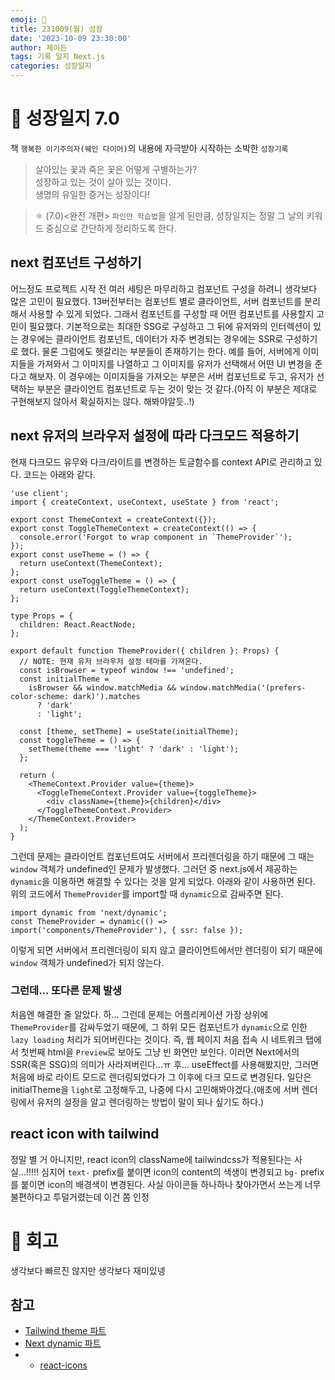 ```yaml
---
emoji: 🌱
title: 231009(월) 성장
date: '2023-10-09 23:30:00'
author: 제이든
tags: 기록 일지 Next.js
categories: 성장일지
---
```


# 🚤 성장일지 7.0

책 `행복한 이기주의자(웨인 다이어)`의 내용에 자극받아 시작하는 소박한 `성장기록`

> 살아있는 꽃과 죽은 꽃은 어떻게 구별하는가?<br/>
> 성장하고 있는 것이 살아 있는 것이다.<br/>
> 생명의 유일한 증거는 성장이다!

> ⚛ (7.0)<완전 개편> `파인만 학습법`을 알게 된만큼, 성장일지는 정말 그 날의 키워드 중심으로 간단하게 정리하도록 한다.

## next 컴포넌트 구성하기

어느정도 프로젝트 시작 전 여러 세팅은 마무리하고 컴포넌트 구성을 하려니 생각보다 많은 고민이 필요했다. 13버전부터는 컴포넌트 별로 클라이언트, 서버 컴포넌트를 분리해서 사용할 수 있게 되었다. 그래서 컴포넌트를 구성할 때 어떤 컴포넌트를 사용할지 고민이 필요했다. 기본적으로는 최대한 SSG로 구성하고 그 뒤에 유저와의 인터렉션이 있는 경우에는 클라이언트 컴포넌트, 데이터가 자주 변경되는 경우에는 SSR로 구성하기로 했다. 물론 그럼에도 헷갈리는 부분들이 존재하기는 한다. 예를 들어, 서버에게 이미지들을 가져와서 그 이미지를 나열하고 그 이미지를 유저가 선택해서 어떤 UI 변경을 준다고 해보자. 이 경우에는 이미지들을 가져오는 부분은 서버 컴포넌트로 두고, 유저가 선택하는 부분은 클라이언트 컴포넌트로 두는 것이 맞는 것 같다.(아직 이 부분은 제대로 구현해보지 않아서 확실하지는 않다. 해봐야알듯..!)

## next 유저의 브라우저 설정에 따라 다크모드 적용하기

현재 다크모드 유무와 다크/라이트를 변경하는 토글함수를 context API로 관리하고 있다. 코드는 아래와 같다.

```tsx
'use client';
import { createContext, useContext, useState } from 'react';

export const ThemeContext = createContext({});
export const ToggleThemeContext = createContext(() => {
  console.error('Forgot to wrap component in `ThemeProvider`');
});
export const useTheme = () => {
  return useContext(ThemeContext);
};
export const useToggleTheme = () => {
  return useContext(ToggleThemeContext);
};

type Props = {
  children: React.ReactNode;
};

export default function ThemeProvider({ children }: Props) {
  // NOTE: 현재 유저 브라우저 설정 테마를 가져온다.
  const isBrowser = typeof window !== 'undefined';
  const initialTheme =
    isBrowser && window.matchMedia && window.matchMedia('(prefers-color-scheme: dark)').matches
      ? 'dark'
      : 'light';

  const [theme, setTheme] = useState(initialTheme);
  const toggleTheme = () => {
    setTheme(theme === 'light' ? 'dark' : 'light');
  };

  return (
    <ThemeContext.Provider value={theme}>
      <ToggleThemeContext.Provider value={toggleTheme}>
        <div className={theme}>{children}</div>
      </ToggleThemeContext.Provider>
    </ThemeContext.Provider>
  );
}
```

그런데 문제는 클라이언트 컴포넌트여도 서버에서 프리렌더링을 하기 때문에 그 때는 `window` 객체가 undefined인 문제가 발생했다. 그러던 중 next.js에서 제공하는 `dynamic`을 이용하면 해결할 수 있다는 것을 알게 되었다. 아래와 같이 사용하면 된다. 위의 코드에서 `ThemeProvider`를 import할 때 `dynamic`으로 감싸주면 된다.

```tsx
import dynamic from 'next/dynamic';
const ThemeProvider = dynamic(() => import('components/ThemeProvider'), { ssr: false });
```

이렇게 되면 서버에서 프리렌더링이 되지 않고 클라이언트에서만 렌더링이 되기 때문에 `window` 객체가 undefined가 되지 않는다.

### 그런데... 또다른 문제 발생

처음엔 해결한 줄 알았다. 하... 그런데 문제는 어플리케이션 가장 상위에 `ThemeProvider`를 감싸두었기 때문에, 그 하위 모든 컴포넌트가 `dynamic`으로 인한 `lazy loading` 처리가 되어버린다는 것이다. 즉, 웹 페이지 처음 접속 시 네트워크 탭에서 첫번째 html을 `Preview`로 보아도 그냥 빈 화면만 보인다. 이러면 Next에서의 SSR(혹은 SSG)의 의미가 사라져버린다...ㅠ 후... useEffect를 사용해봤지만, 그러면 처음에 바로 라이트 모드로 렌더링되었다가 그 이후에 다크 모드로 변경된다. 일단은 initialTheme을 `light`로 고정해두고, 나중에 다시 고민해봐야겠다.(애초에 서버 렌더링에서 유저의 설정을 알고 렌더링하는 방법이 말이 되나 싶기도 하다.)

## react icon with tailwind

정말 별 거 아니지만, react icon의 className에 tailwindcss가 적용된다는 사실...!!!!!
심지어 `text-` prefix를 붙이면 icon의 content의 색생이 변경되고 `bg-` prefix를 붙이면 icon의 배경색이 변경된다. 사실 아이콘들 하나하나 찾아가면서 쓰는게 너무 불편하다고 투덜거렸는데 이건 쫌 인정

# 📝 회고

생각보다 빠르진 않지만 생각보다 재미있넹

## 참고

- [Tailwind theme 파트](https://tailwindcss.com/docs/theme)
- [Next dynamic 파트](https://nextjs.org/docs/app/building-your-application/optimizing/lazy-loading#nextdynamic)
- - [react-icons](https://react-icons.github.io/react-icons)

```toc

```
